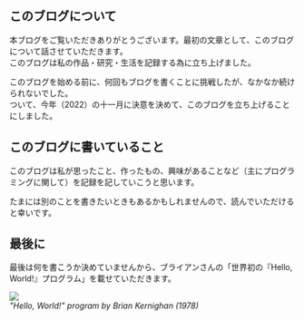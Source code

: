 ## このブログについて

本ブログをご覧いただきありがとうございます。最初の文章として、このブログについて話させていただきます。<br /> 
このブログは私の作品・研究・生活を記録する為に立ち上げました。

このブログを始める前に、何回もブログを書くことに挑戦したが、なかなか続けられないでした。<br /> 
ついて、今年（2022）の十一月に決意を決めて、このブログを立ち上げることにしました。

<!-------------------->

## このブログに書いていること

このブログは私が思ったこと、作ったもの、興味があることなど（主にプログラミングに関して）を記録を記していこうと思います。

たまには別のことを書きたいときもあるかもしれませんので、読んでいただけると幸いです。

<!-------------------->

## 最後に

最後は何を書こうか決めていませんから、ブライアンさんの「世界初の『Hello, World!』プログラム」を載せていただきます。
<div class="public-article-image">
    <img src='https://i.imgur.com/9JGa1B5.jpg' /><br />
    <i>"Hello, World!" program by Brian Kernighan (1978)</i>
</div>